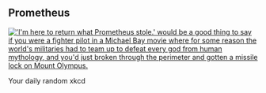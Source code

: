 ## Prometheus
[!['I'm here to return what Prometheus stole.' would be a good thing to say if you were a fighter pilot in a Michael Bay movie where for some reason the world's militaries had to team up to defeat every god from human mythology, and you'd just broken through the perimeter and gotten a missile lock on Mount Olympus.](https://imgs.xkcd.com/comics/prometheus.png)](https://xkcd.com/1228/ "'I'm here to return what Prometheus stole.' would be a good thing to say if you were a fighter pilot in a Michael Bay movie where for some reason the world's militaries had to team up to defeat every god from human mythology, and you'd just broken through the perimeter and gotten a missile lock on Mount Olympus.")

Your daily random xkcd
